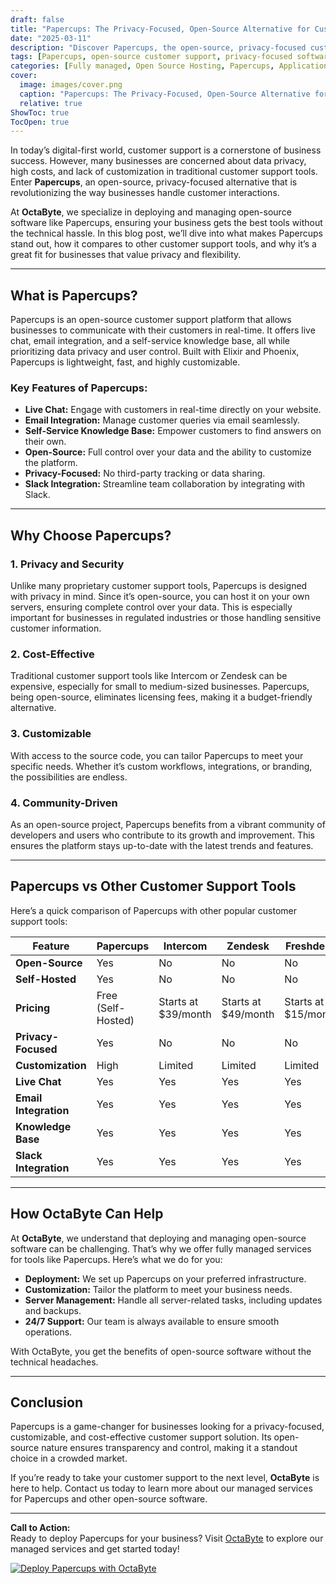 ```yaml
---
draft: false
title: "Papercups: The Privacy-Focused, Open-Source Alternative for Customer Support"
date: "2025-03-11"
description: "Discover Papercups, the open-source, privacy-focused customer support software that empowers businesses to manage customer interactions seamlessly. Learn how Papercups compares to other tools and why it’s the perfect choice for businesses prioritizing data privacy and customization."
tags: [Papercups, open-source customer support, privacy-focused software, customer support tools, open-source alternatives, Papercups vs Intercom, Papercups vs Zendesk, managed open-source software, OctaByte]
categories: [Fully managed, Open Source Hosting, Papercups, Applications, Live Chat, Customer Support]
cover:
  image: images/cover.png
  caption: "Papercups: The Privacy-Focused, Open-Source Alternative for Customer Support"
  relative: true
ShowToc: true
TocOpen: true
---
```



In today’s digital-first world, customer support is a cornerstone of business success. However, many businesses are concerned about data privacy, high costs, and lack of customization in traditional customer support tools. Enter **Papercups**, an open-source, privacy-focused alternative that is revolutionizing the way businesses handle customer interactions.

At **OctaByte**, we specialize in deploying and managing open-source software like Papercups, ensuring your business gets the best tools without the technical hassle. In this blog post, we’ll dive into what makes Papercups stand out, how it compares to other customer support tools, and why it’s a great fit for businesses that value privacy and flexibility.

---

## What is Papercups?

Papercups is an open-source customer support platform that allows businesses to communicate with their customers in real-time. It offers live chat, email integration, and a self-service knowledge base, all while prioritizing data privacy and user control. Built with Elixir and Phoenix, Papercups is lightweight, fast, and highly customizable.

### Key Features of Papercups:
- **Live Chat:** Engage with customers in real-time directly on your website.
- **Email Integration:** Manage customer queries via email seamlessly.
- **Self-Service Knowledge Base:** Empower customers to find answers on their own.
- **Open-Source:** Full control over your data and the ability to customize the platform.
- **Privacy-Focused:** No third-party tracking or data sharing.
- **Slack Integration:** Streamline team collaboration by integrating with Slack.

---

## Why Choose Papercups?

### 1. **Privacy and Security**
Unlike many proprietary customer support tools, Papercups is designed with privacy in mind. Since it’s open-source, you can host it on your own servers, ensuring complete control over your data. This is especially important for businesses in regulated industries or those handling sensitive customer information.

### 2. **Cost-Effective**
Traditional customer support tools like Intercom or Zendesk can be expensive, especially for small to medium-sized businesses. Papercups, being open-source, eliminates licensing fees, making it a budget-friendly alternative.

### 3. **Customizable**
With access to the source code, you can tailor Papercups to meet your specific needs. Whether it’s custom workflows, integrations, or branding, the possibilities are endless.

### 4. **Community-Driven**
As an open-source project, Papercups benefits from a vibrant community of developers and users who contribute to its growth and improvement. This ensures the platform stays up-to-date with the latest trends and features.

---

## Papercups vs Other Customer Support Tools

Here’s a quick comparison of Papercups with other popular customer support tools:

| Feature                | Papercups               | Intercom               | Zendesk                | Freshdesk              |
|------------------------|-------------------------|------------------------|------------------------|------------------------|
| **Open-Source**        | Yes                     | No                     | No                     | No                     |
| **Self-Hosted**        | Yes                     | No                     | No                     | No                     |
| **Pricing**            | Free (Self-Hosted)      | Starts at $39/month    | Starts at $49/month    | Starts at $15/month    |
| **Privacy-Focused**    | Yes                     | No                     | No                     | No                     |
| **Customization**      | High                    | Limited                | Limited                | Limited                |
| **Live Chat**          | Yes                     | Yes                    | Yes                    | Yes                    |
| **Email Integration**  | Yes                     | Yes                    | Yes                    | Yes                    |
| **Knowledge Base**     | Yes                     | Yes                    | Yes                    | Yes                    |
| **Slack Integration**  | Yes                     | Yes                    | Yes                    | Yes                    |

---

## How OctaByte Can Help

At **OctaByte**, we understand that deploying and managing open-source software can be challenging. That’s why we offer fully managed services for tools like Papercups. Here’s what we do for you:
- **Deployment:** We set up Papercups on your preferred infrastructure.
- **Customization:** Tailor the platform to meet your business needs.
- **Server Management:** Handle all server-related tasks, including updates and backups.
- **24/7 Support:** Our team is always available to ensure smooth operations.

With OctaByte, you get the benefits of open-source software without the technical headaches.

---

## Conclusion

Papercups is a game-changer for businesses looking for a privacy-focused, customizable, and cost-effective customer support solution. Its open-source nature ensures transparency and control, making it a standout choice in a crowded market.

If you’re ready to take your customer support to the next level, **OctaByte** is here to help. Contact us today to learn more about our managed services for Papercups and other open-source software.

---

**Call to Action:**  
Ready to deploy Papercups for your business? Visit [OctaByte](https://octabyte.io) to explore our managed services and get started today!

[![Deploy Papercups with OctaByte](/images/deploy-on-octabyte.png)](https://octabyte.io/fully-managed-open-source-services/applications/live-chat/papercups)